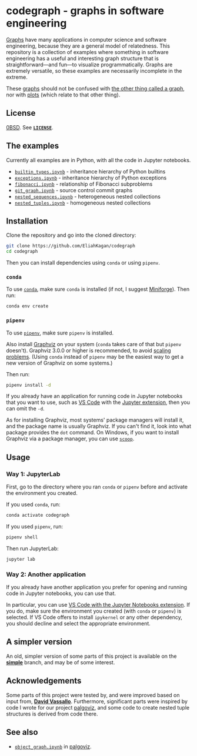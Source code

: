 <!-- SPDX-License-Identifier: 0BSD -->

# codegraph - graphs in software engineering

[Graphs](https://en.wikipedia.org/wiki/Graph_theory) have many applications in
computer science and software engineering, because they are a general model of
relatedness. This repository is a collection of examples where something in
software engineering has a useful and interesting graph structure that is
straightforward—and fun—to visualize programmatically. Graphs are extremely
versatile, so these examples are necessarily incomplete in the extreme.

These [graphs](https://en.wikipedia.org/wiki/Graph_(discrete_mathematics))
should not be confused with [the other thing called a
graph](https://en.wikipedia.org/wiki/Graph_of_a_function), nor with
[plots](https://en.wikipedia.org/wiki/Plot_(graphics)) (which relate to that
other thing).

## License

[0BSD](https://spdx.org/licenses/0BSD.html). See [**`LICENSE`**](LICENSE).

## The examples

Currently all examples are in Python, with all the code in Jupyter notebooks.

- [`builtin_types.ipynb`](builtin_types.ipynb) - inheritance hierarchy of
  Python builtins
- [`exceptions.ipynb`](exceptions.ipynb) - inheritance hierarchy of Python
  exceptions
- [`fibonacci.ipynb`](fibonacci.ipynb) - relationship of Fibonacci subproblems
- [`git_graph.ipynb`](git_graph.ipynb) - source control commit graphs
- [`nested_sequences.ipynb`](nested_sequences.ipynb) - heterogeneous nested
  collections
- [`nested_tuples.ipynb`](nested_tuples.ipynb) - homogeneous nested collections

## Installation

Clone the repository and go into the cloned directory:

```sh
git clone https://github.com/EliahKagan/codegraph
cd codegraph
```

Then you can install dependencies using `conda` or using `pipenv`.

### `conda`

To use [`conda`](https://en.wikipedia.org/wiki/Conda_(package_manager)), make
sure `conda` is installed (if not, I suggest
[Miniforge](https://github.com/conda-forge/miniforge)). Then run:

```sh
conda env create
```

### `pipenv`

To use [`pipenv`](https://pipenv.pypa.io/en/latest/), make sure `pipenv` is
installed.

Also install [Graphviz](https://graphviz.org/) on your system (`conda` takes
care of that but `pipenv` doesn't). Graphviz 3.0.0 or higher is recommended, to
avoid [scaling problems](https://github.com/EliahKagan/codegraph/issues/5).
(Using `conda` instead of `pipenv` may be the easiest way to get a new version
of Graphviz on some systems.)

Then run:

```sh
pipenv install -d
```

If you already have an application for running code in Jupyter notebooks that
you want to use, such as [VS Code](https://code.visualstudio.com/) with the
[Jupyter
extension](https://marketplace.visualstudio.com/items?itemName=ms-toolsai.jupyter),
then you can omit the `-d`.

As for installing Graphviz, most systems' package managers will install it, and
the package name is usually Graphviz. If you can't find it, look into what
package provides the `dot` command. On Windows, if you want to install Graphviz
via a package manager, you can use [`scoop`](https://scoop.sh/).

## Usage

### Way 1: JupyterLab

First, go to the directory where you ran `conda` or `pipenv` before and
activate the environment you created.

If you used `conda`, run:

```sh
conda activate codegraph
```

If you used `pipenv`, run:

```sh
pipenv shell
```

Then run JupyterLab:

```sh
jupyter lab
```

### Way 2: Another application

If you already have another application you prefer for opening and running code
in Jupyter notebooks, you can use that.

In particular, you can use [VS Code with the Jupyter Notebooks
extension](https://code.visualstudio.com/docs/datascience/jupyter-notebooks).
If you do, make sure the environment you created (with `conda` or `pipenv`) is
selected. If VS Code offers to install `ipykernel` or any other dependency, you
should decline and select the appropriate environment.

## A simpler version

An old, simpler version of some parts of this project is available on the
[**simple**](https://github.com/EliahKagan/codegraph/tree/simple) branch, and
may be of some interest.

## Acknowledgements

Some parts of this project were tested by, and were improved based on input
from, [**David Vassallo**](https://github.com/dmvassallo/cgrep). Furthermore,
significant parts were inspired by code I wrote for our project
[palgoviz](https://github.com/EliahKagan/palgoviz), and some code to create
nested tuple structures is derived from code there.

## See also

- [`object_graph.ipynb`](https://github.com/EliahKagan/palgoviz/blob/main/notebooks/object_graph.ipynb)
  in [palgoviz](https://github.com/EliahKagan/palgoviz).
